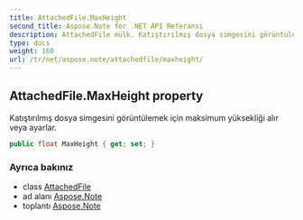 ```yaml
---
title: AttachedFile.MaxHeight
second_title: Aspose.Note for .NET API Referansı
description: AttachedFile mülk. Katıştırılmış dosya simgesini görüntülemek için maksimum yüksekliği alır veya ayarlar.
type: docs
weight: 160
url: /tr/net/aspose.note/attachedfile/maxheight/
---
```

## AttachedFile.MaxHeight property

Katıştırılmış dosya simgesini görüntülemek için maksimum yüksekliği alır veya ayarlar.

```csharp
public float MaxHeight { get; set; }
```

### Ayrıca bakınız

* class [AttachedFile](../)
* ad alanı [Aspose.Note](../../attachedfile/)
* toplantı [Aspose.Note](../../../)


